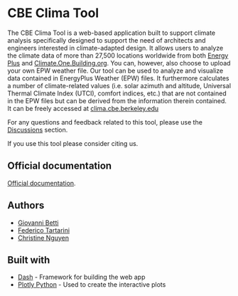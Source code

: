 # CBE Clima Tool

The CBE Clima Tool is a web-based application built to support climate analysis specifically designed to support the need of architects and engineers interested in climate-adapted design. 
It allows users to analyze the climate data of more than 27,500 locations worldwide from both [Energy Plus](https://energyplus.net/weather) and [Climate.One.Building.org](http://climate.onebuilding.org/). 
You can, however, also choose to upload your own EPW weather file. Our tool can be used to analyze and visualize data contained in EnergyPlus Weather \(EPW\) files. 
It furthermore calculates a number of climate-related values \(i.e. 
solar azimuth and altitude, Universal Thermal Climate Index \(UTCI\), comfort indices, etc.\) that are not contained in the EPW files but can be derived from the information therein contained. 
It can be freely accessed at [clima.cbe.berkeley.edu](http://clima.cbe.berkeley.edu)

For any questions and feedback related to this tool, please use the [Discussions](https://github.com/CenterForTheBuiltEnvironment/clima/discussions) section.

If you use this tool please consider citing us.

## Official documentation

[Official documentation](https://center-for-the-built-environment.gitbook.io/clima/).

## Authors
* [Giovanni Betti](https://www.linkedin.com/in/gbetti/)
* [Federico Tartarini](https://www.linkedin.com/in/federico-tartarini-3991995b/)
* [Christine Nguyen](https://chrlng.github.io/)

## Built with

* [Dash](https://plotly.com/dash/) - Framework for building the web app
* [Plotly Python](https://plotly.com/python/) - Used to create the interactive plots 

